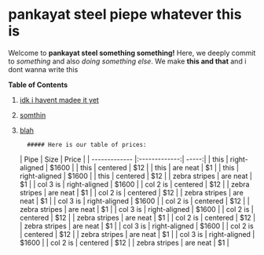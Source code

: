 pankayat steel piepe whatever this is
===================================== 

Welcome to **pankayat steel something something!** Here, we deeply commit to *something* and also *doing something else*. We make **this and that** and i dont wanna write this

**Table of Contents**

1. [idk i havent madee it yet](pankayat.github.io)
2. [somthin](pankayat.github.io)
3. [blah](pankayat.github.io)
     
    
         ##### Here is our table of prices:

    | Pipe | Size | Price | | ------------- |:-------------:| -----:|
    | this | right-aligned | $1600 |
   | this | centered | $12 |
    | this | are neat | $1 |
    | this | right-aligned | $1600 |
    | this | centered | $12 |
    | zebra stripes | are neat | $1 |
   | col 3 is | right-aligned | $1600 |
    | col 2 is | centered | $12 |
    | zebra stripes | are neat | $1 |
   | col 2 is | centered | $12 |
   | zebra stripes | are neat | $1 |
   | col 3 is | right-aligned | $1600 |
    | col 2 is | centered | $12 |
    | zebra stripes | are neat | $1 |
    | col 3 is | right-aligned | $1600 |
    | col 2 is | centered | $12 |
   | zebra stripes | are neat | $1 |
    | col 2 is | centered | $12 |
   | zebra stripes | are neat | $1 |
   | col 3 is | right-aligned | $1600 |
    | col 2 is | centered | $12 |
    | zebra stripes | are neat | $1 |
    | col 3 is | right-aligned | $1600 |
   | col 2 is | centered | $12 |
   | zebra stripes | are neat | $1 |
